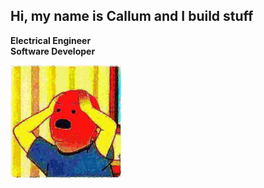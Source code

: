 ## Hi, my name is Callum and I build stuff

__Electrical Engineer__<br/>
__Software Developer__<br/>

<img height="180" src="https://raw.githubusercontent.com/callumfrance/callumfrance/master/this.jpg" />
